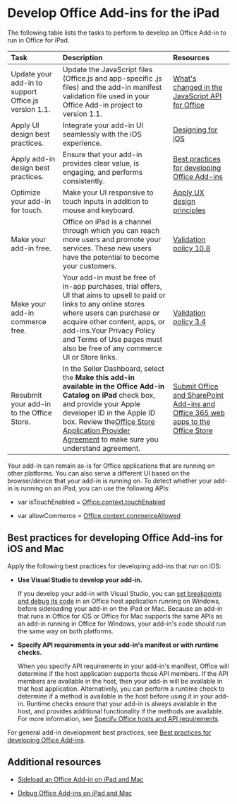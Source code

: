 
# Develop Office Add-ins for the iPad


The following table lists the tasks to perform to develop an Office Add-in to run in Office for iPad.


|**Task**|**Description**|**Resources**|
|:-----|:-----|:-----|
|Update your add-in to support Office.js version 1.1.|Update the JavaScript files (Office.js and app-specific .js files) and the add-in manifest validation file used in your Office Add-in project to version 1.1.|[What's changed in the JavaScript API for Office](../../reference/what's-changed-in-the-javascript-api-for-office.md)|
|Apply UI design best practices.|Integrate your add-in UI seamlessly with the iOS experience.|[Designing for iOS](https://developer.apple.com/library/ios/documentation/UserExperience/Conceptual/MobileHIG/)|
|Apply add-in design best practices.|Ensure that your add-in provides clear value, is engaging, and performs consistently.|[Best practices for developing Office Add-ins](../../docs/overview/add-in-development-best-practices.md)|
|Optimize your add-in for touch.|Make your UI responsive to touch inputs in addition to mouse and keyboard.|[Apply UX design principles](https://msdn.microsoft.com/EN-US/library/mt590883.aspx#Anchor_3)|
|Make your add-in free.|Office on iPad is a channel through which you can reach more users and promote your services. These new users have the potential to become your customers.|[Validation policy 10.8](http://msdn.microsoft.com/library/cd90836a-523e-42f5-ab02-5123cdf9fefe%28Office.15%29.aspx)|
|Make your add-in commerce free.|Your add-in must be free of in-app purchases, trial offers, UI that aims to upsell to paid or links to any online stores where users can purchase or acquire other content, apps, or add-ins.Your Privacy Policy and Terms of Use pages must also be free of any commerce UI or Store links.|[Validation policy 3.4](http://msdn.microsoft.com/library/cd90836a-523e-42f5-ab02-5123cdf9fefe%28Office.15%29.aspx)|
|Resubmit your add-in to the Office Store.|In the Seller Dashboard, select the  **Make this add-in available in the Office Add-in Catalog on iPad** check box, and provide your Apple developer ID in the Apple ID box. Review the[Office Store Application Provider Agreement](https://sellerdashboard.microsoft.com/Assets/Content/Agreements/en-US/Office_Store_Seller_Agreement_20120927.md) to make sure you understand agreement.|[Submit Office and SharePoint Add-ins and Office 365 web apps to the Office Store](http://msdn.microsoft.com/library/ff075782-1303-4517-91cc-b3d730e9b9ae%28Office.15%29.aspx)|
Your add-in can remain as-is for Office applications that are running on other platforms. You can also serve a different UI based on the browser/device that your add-in is running on. To detect whether your add-in is running on an iPad, you can use the following APIs: 

- var isTouchEnabled = [Office.context.touchEnabled](../../reference/shared/office.context.touchenabled.md)
    
- var allowCommerce = [Office.context.commerceAllowed](../../reference/shared/office.context.commerceallowed.md)
    

## Best practices for developing Office Add-ins for iOS and Mac

Apply the following best practices for developing add-ins that run on iOS:


-  **Use Visual Studio to develop your add-in.**
    
    If you develop your add-in with Visual Studio, you can [set breakpoints and debug its code](../get-started/create-and-debug-office-add-ins-in-visual-studio.md#Test) in an Office host application running on Windows, before sideloading your add-in on the iPad or Mac. Because an add-in that runs in Office for iOS or Office for Mac supports the same APIs as an add-in running in Office for Windows, your add-in's code should run the same way on both platforms.
    
-  **Specify API requirements in your add-in's manifest or with runtime checks.**
    
    When you specify API requirements in your add-in's manifest, Office will determine if the host application supports those API members. If the API members are available in the host, then your add-in will be available in that host application. Alternatively, you can perform a runtime check to determine if a method is available in the host before using it in your add-in. Runtime checks ensure that your add-in is always available in the host, and provides additional functionality if the methods are available. For more information, see [Specify Office hosts and API requirements](../../docs/overview/specify-office-hosts-and-api-requirements.md).
    
For general add-in development best practices, see [Best practices for developing Office Add-ins](../../docs/overview/add-in-development-best-practices.md).


## Additional resources
<a name="bk_addresources"> </a>


- [Sideload an Office Add-in on iPad and Mac](../../docs/testing/sideload-an-office-add-in-on-ipad-and-mac.md)
    
- [Debug Office Add-ins on iPad and Mac](../../docs/testing/debug-office-add-ins-on-ipad-and-mac.md)
    
